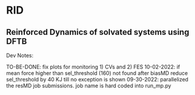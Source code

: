 # RID

## Reinforced Dynamics of solvated systems using DFTB  

Dev Notes: 

TO-BE-DONE: fix plots for monitoring 1) CVs and 2) FES
10-02-2022: if mean force higher than sel_threshold (160) not found after biasMD reduce sel_threshold by 40 KJ till no exception is shown
09-30-2022: parallelized the resMD job submissions. job name is hard coded into run_mp.py